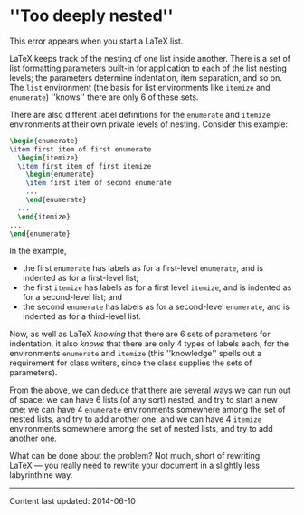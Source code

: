 # ''Too deeply nested''

This error appears when you start a LaTeX list.

LaTeX keeps track of the nesting of one list inside another.  There
is a set of list formatting parameters built-in for application to
each of the list nesting levels; the parameters determine indentation,
item separation, and so on.  The `list` environment (the
basis for list environments like `itemize` and
`enumerate`) ''knows'' there are only 6 of these sets.

There are also different label definitions for the
`enumerate` and `itemize` environments at
their own private levels of nesting.  Consider this example:
```latex
\begin{enumerate}
\item first item of first enumerate
  \begin{itemize}
  \item first item of first itemize
    \begin{enumerate}
    \item first item of second enumerate
    ...
    \end{enumerate}
  ...
  \end{itemize}
...
\end{enumerate}
```
In the example,
  

-  the first `enumerate` has labels as for a
    first-level `enumerate`, and is indented as for a
    first-level list;
-  the first `itemize` has labels as for a first level
    `itemize`, and is indented as for a second-level list;
    and
-  the second `enumerate` has labels as for a
    second-level `enumerate`, and is indented as for a
    third-level list.

Now, as well as LaTeX _knowing_ that there are 6&nbsp;sets of
parameters for indentation, it also _knows_ that there are only
4&nbsp;types of labels each, for the environments `enumerate`
and `itemize` (this ''knowledge'' spells out a requirement
for class writers, since the class supplies the sets of parameters).

From the above, we can deduce that there are several ways we can run
out of space: we can have 6&nbsp;lists (of any sort) nested, and try to
start a new one; we can have 4&nbsp;`enumerate` environments
somewhere among the set of nested lists, and try to add another one;
and we can have 4&nbsp;`itemize` environments somewhere among
the set of nested lists, and try to add another one.

What can be done about the problem?  Not much, short of rewriting
LaTeX&nbsp;&mdash; you really need to rewrite your document in a slightly
less labyrinthine way.


----

Content last updated: 2014-06-10
